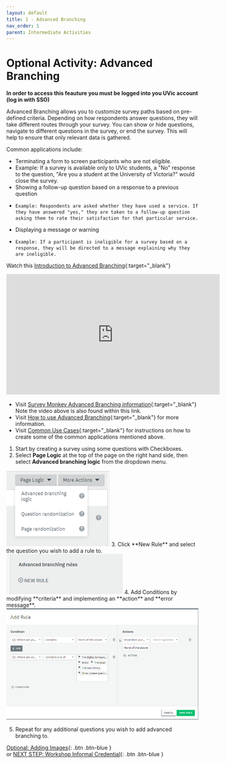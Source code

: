 ```yaml
---
layout: default
title: 1 - Advanced Branching
nav_order: 1
parent: Intermediate Activities
---
```


# Optional Activity: Advanced Branching
**In order to access this feauture you must be logged into you UVic account (log in with SSO)**

Advanced Branching allows you to customize survey paths based on pre-defined criteria. Depending on how respondents answer questions, they will take different routes through your survey. You can show or hide questions, navigate to different questions in the survey, or end the survey. This will help to ensure that only relevant data is gathered.

Common applications include:
-	Terminating a form to screen participants who are not eligible.
  -	Example: If a survey is available only to UVic students, a "No" response to the question, "Are you a student at the University of Victoria?" would close the survey.
-	Showing a follow-up question based on a response to a previous question
-	  Example: Respondents are asked whether they have used a service. If they have answered "yes," they are taken to a follow-up question asking them to rate their satisfaction for that particular service.
-	Displaying a message or warning
-	  Example: If a participant is ineligible for a survey based on a response, they will be directed to a message explaining why they are ineligible.

Watch this [Introduction to Advanced Branching](https://www.youtube.com/watch?v=qOtHfjvqyho){:target="_blank"}
<iframe width="560" height="315" src="https://www.youtube.com/embed/qOtHfjvqyho" title="YouTube video player" frameborder="0" allow="accelerometer; autoplay; clipboard-write; encrypted-media; gyroscope; picture-in-picture" allowfullscreen></iframe><br>

- Visit [Survey Monkey Advanced Branching information](https://help.surveymonkey.com/en/surveymonkey/create/advanced-branching/){:target="_blank"}<br> Note the video above is also found within this link. 
- Visit [How to use Advanced Branching](https://help.smapply.io/hc/en-us/articles/115001421914-How-to-use-Advanced-Branching-Logic-to-Dynamically-Change-your-Form){:target="_blank"} for more information.
- Visit [Common Use Cases](https://help.smapply.io/hc/en-us/articles/115001421914-How-to-use-Advanced-Branching-Logic-to-Dynamically-Change-your-Form#h_296ddad2-8897-4c90-826c-16bcba1b304a){:target="_blank"} for instructions on how to create some of the common applications mentioned above.

1. Start by creating a survey using some questions with Checkboxes.
2. Select **Page Logic** at the top of the page on the right hand side, then select **Advanced branching logic** from the dropdown menu.<br>
<img src="images/branching.png">
3. Click **New Rule** and select the question you wish to add a rule to. <br>
<img src="images/new-rule.png">
4. Add Conditions by modifying **criteria** and implementing an **action** and **error message**.
<img src="images/condition.png">

5. Repeat for any additional questions you wish to add advanced branching to.

[Optional: Adding Images](images.html){: .btn .btn-blue }<br> or 
[NEXT STEP: Workshop Informal Credential](informal-credentials.html){: .btn .btn-blue }


